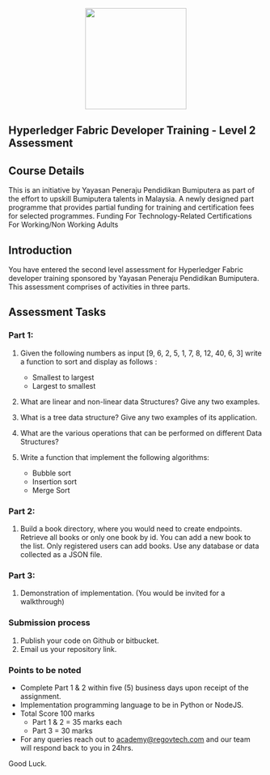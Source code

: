 <p align="center">
  <img src="https://drive.google.com/uc?export=view&id=1okX9PPjeNCvKC3EK83EF5ZrD9LDMldvO" width="200">
</p>

## Hyperledger Fabric Developer Training - Level 2 Assessment
## Course Details
This is an initiative by Yayasan Peneraju Pendidikan Bumiputera as part of the effort to upskill Bumiputera talents in Malaysia. A newly designed part programme that provides partial funding for training and certification fees for selected programmes. Funding For Technology-Related Certifications For Working/Non Working Adults

## Introduction
You have entered the second level assessment for Hyperledger Fabric developer training sponsored by Yayasan Peneraju Pendidikan Bumiputera. 
This assessment comprises of activities in three parts.

## Assessment Tasks
### Part 1:
1. Given the following numbers as input [9, 6, 2, 5, 1, 7, 8, 12, 40, 6, 3] write a function to sort and display as follows :
    - Smallest to largest
    - Largest to smallest

2. What are linear and non-linear data Structures? Give any two examples.

3. What is a tree data structure? Give any two examples of its application.

4. What are the various operations that can be performed on different Data Structures? 

5. Write a function that implement the following algorithms:
    - Bubble sort
    - Insertion sort
    - Merge Sort

### Part 2:
1. Build a book directory, where you would need to create endpoints. Retrieve all books or only one book by id. You can add a new book to the list. Only registered users can add books. Use any database or data collected as a JSON file.
### Part 3:

1. Demonstration of implementation. (You would be invited for a walkthrough)

### Submission process

1. Publish your code on Github or bitbucket.
3. Email us your repository link.

 ### Points to be noted
  - Complete Part 1 & 2 within five (5) business days upon receipt of the assignment.
  - Implementation programming language to be in Python or NodeJS.
  - Total Score 100 marks
      - Part 1 & 2 = 35 marks each
      - Part 3 = 30 marks
  - For any queries reach out to academy@regovtech.com and our team will respond back to you in 24hrs.


Good Luck.
